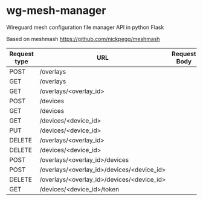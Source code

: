 # wg-mesh-manager
Wireguard mesh configuration file manager API in python Flask

Based on meshmash https://github.com/nickpegg/meshmash

| Request type | URL                                       |Request Body        |Response body
| -----------  | ------------------------------------------|--------------------|-------------------
| POST         | /overlays                                 |                    |
| GET          | /overlays                                 |                    |
| GET          | /overlays/<overlay_id>                    |                    |
| POST         | /devices                                  |                    |
| GET          | /devices                                  |                    |
| GET          | /devices/<device_id>                      |                    |
| PUT          | /devices/<device_id>                      |                    |
| DELETE       | /overlays/<overlay_id>                    |                    |
| DELETE       | /devices/<device_id>                      |                    |
| POST         | /overlays/<overlay_id>/devices            |                    |
| POST         | /overlays/<overlay_id>/devices/<device_id>|                    |
| DELETE       | /overlays/<overlay_id>/devices/<device_id>|                    |
| GET          | /devices/<device_id>/token                |                    |
